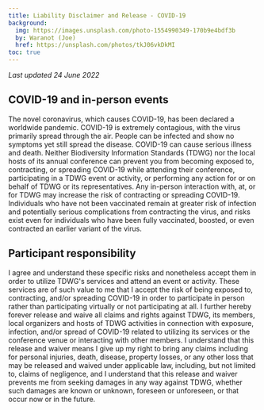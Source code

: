 ```yaml
---
title: Liability Disclaimer and Release - COVID-19
background:
  img: https://images.unsplash.com/photo-1554990349-170b9e4bdf3b
  by: Waranot (Joe)
  href: https://unsplash.com/photos/tkJ06vkDkMI
toc: true
---
```


_Last updated 24 June 2022_

## COVID-19 and in-person events

The novel coronavirus, which causes COVID-19, has been declared a worldwide pandemic. COVID-19 is extremely contagious, with the virus primarily spread through the air. People can be infected and show no symptoms yet still spread the disease. COVID-19 can cause serious illness and death. Neither Biodiversity Information Standards (TDWG) nor the local hosts of its annual conference can prevent you from becoming exposed to, contracting, or spreading COVID-19 while attending their conference, participating in a TDWG event or activity, or performing any action for or on behalf of TDWG or its representatives. Any in-person interaction with, at, or for TDWG may increase the risk of contracting or spreading COVID-19. Individuals who have not been vaccinated remain at greater risk of infection and potentially serious complications from contracting the virus, and risks exist even for individuals who have been fully vaccinated, boosted, or even contracted an earlier variant of the virus.

## Participant responsibility

I agree and understand these specific risks and nonetheless accept them in order to utilize TDWG's services and attend an event or activity. These services are of such value to me that I accept the risk of being exposed to, contracting, and/or spreading COVID-19 in order to participate in person rather than participating virtually or not participating at all. I further hereby forever release and waive all claims and rights against TDWG, its members, local organizers and hosts of TDWG activities in connection with exposure, infection, and/or spread of COVID-19 related to utilizing its services or the conference venue or interacting with other members. I understand that this release and waiver means I give up my right to bring any claims including for personal injuries, death, disease, property losses, or any other loss that may be released and waived under applicable law, including, but not limited to, claims of negligence, and I understand that this release and waiver prevents me from seeking damages in any way against TDWG, whether such damages are known or unknown, foreseen or unforeseen, or that occur now or in the future.
